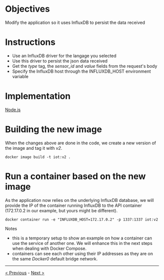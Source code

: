 # Objectives

Modify the application so it uses InfluxDB to persist the data received

# Instructions

* Use an InfluxDB driver for the langage you selected
* Use this driver to persist the json data received
* Get the *type* tag, the *sensor_id* and *value* fields from the request's body
* Specify the InfluxDB host through the INFLUXDB_HOST environment variable

# Implementation

[Node.js](./nodejs)

# Building the new image

When the changes above are done in the code, we create a new version of the image and tag it with *v2*.

````
docker image build -t iot:v2 .
````

# Run a container based on the new image

As the application now relies on the underlying InfluxDB database, we will provide the IP of the container running InfluxDB to the API container (172.17.0.2 in our example, but yours might be different).

````
docker container run -e "INFLUXDB_HOST=172.17.0.2" -p 1337:1337 iot:v2
````

Notes
* this is a temporary setup to show an example on how a container can use the service of another one. We will enhance this in the next steps when dealing with Docker Compose.
* containers can see each other using their IP addresses as they are on the same *Docker0* default bridge network.

-----
[< Previous](../step3) - [Next >](../step5)
